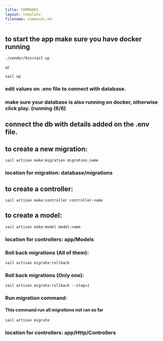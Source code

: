 ```yaml
---
title: COMMANDS
layout: template
filename: commands.md
---
```


## to start the app make sure you have docker running

```
./vendor/bin/sail up
```

or

```
sail up
```

### edit values on .env file to connect with database.
### make sure your database is also running on docker, otherwise click play. (running (6/6)

## connect the db with details added on the .env file.

## to create a new migration:

```
sail artisan make:migration migration_name
```

### location for migration: database/migrations

## to create a controller:

```
sail artisan make:controller controller-name
```

## to create a model:

```
sail artisan make:model model-name
```
### location for controllers: app/Models

### Roll back migrations (All of them):
```
sail artisan migrate:rollback
```
### Roll back migrations (Only one):
```
sail artisan migrate:rollback --step=1
```

### Run migration command:
#### This command run all migrations not ran so far
```
sail artisan migrate
```

### location for controllers: app/Http/Controllers

